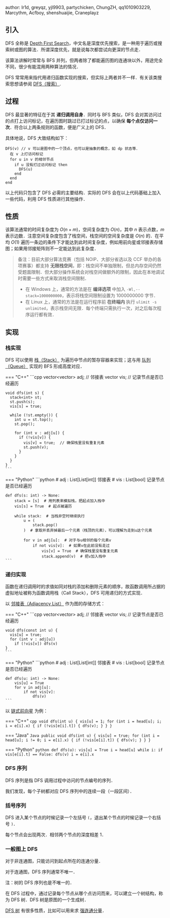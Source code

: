 author: Ir1d, greyqz, yjl9903, partychicken, ChungZH, qq1010903229, Marcythm, Acfboy, shenshuaijie, Craneplayz

## 引入

DFS 全称是 [Depth First Search](https://en.wikipedia.org/wiki/Depth-first_search)，中文名是深度优先搜索，是一种用于遍历或搜索树或图的算法．所谓深度优先，就是说每次都尝试向更深的节点走．

该算法讲解时常常与 BFS 并列，但两者除了都能遍历图的连通块以外，用途完全不同，很少有能混用两种算法的情况．

DFS 常常用来指代用递归函数实现的搜索，但实际上两者并不一样．有关该类搜索思想请参阅 [DFS（搜索）](../search/dfs.md).

## 过程

DFS 最显著的特征在于其 **递归调用自身**．同时与 BFS 类似，DFS 会对其访问过的点打上访问标记，在遍历图时跳过已打过标记的点，以确保 **每个点仅访问一次**．符合以上两条规则的函数，便是广义上的 DFS．

具体地说，DFS 大致结构如下：

    DFS(v) // v 可以是图中的一个顶点，也可以是抽象的概念，如 dp 状态等．
      在 v 上打访问标记
      for u in v 的相邻节点
        if u 没有打过访问标记 then
          DFS(u)
        end
      end
    end

以上代码只包含了 DFS 必需的主要结构．实际的 DFS 会在以上代码基础上加入一些代码，利用 DFS 性质进行其他操作．

## 性质

该算法通常的时间复杂度为 $O(n+m)$，空间复杂度为 $O(n)$，其中 $n$ 表示点数，$m$ 表示边数．注意空间复杂度包含了栈空间，栈空间的空间复杂度是 $O(n)$ 的．在平均 $O(1)$ 遍历一条边的条件下才能达到此时间复杂度，例如用前向星或邻接表存储图；如果用邻接矩阵则不一定能达到此复杂度．

> 备注：目前大部分算法竞赛（包括 NOIP、大部分省选以及 CCF 举办的各项赛事）都支持 **无限栈空间**，即：栈空间不单独限制，但总内存空间仍然受题面限制．但大部分操作系统会对栈空间做额外的限制，因此在本地调试时需要一些方式来取消栈空间限制．
>
> -   在 Windows 上，通常的方法是在 **编译选项** 中加入 `-Wl,--stack=1000000000`，表示将栈空间限制设置为 1000000000 字节．
> -   在 Linux 上，通常的方法是在运行程序前 **在终端内** 执行 `ulimit -s unlimited`，表示栈空间无限．每个终端只需执行一次，对之后每次程序运行都有效．

## 实现

### 栈实现

DFS 可以使用 [栈（Stack）](../ds/stack.md) 为遍历中节点的暂存容器来实现；这与用 [队列（Queue）](../ds/queue.md) 实现的 BFS 形成高度对应．

=== "C++"
    ```cpp
    vector<vector<int>> adj;  // 邻接表
    vector<bool> vis;         // 记录节点是否已经遍历
    
    void dfs(int s) {
      stack<int> st;
      st.push(s);
      vis[s] = true;
    
      while (!st.empty()) {
        int u = st.top();
        st.pop();
    
        for (int v : adj[u]) {
          if (!vis[v]) {
            vis[v] = true;  // 确保栈里没有重复元素
            st.push(v);
          }
        }
      }
    }
    ```

=== "Python"
    ```python
    # adj : List[List[int]] 邻接表
    # vis : List[bool] 记录节点是否已经遍历
    
    
    def dfs(s: int) -> None:
        stack = [s]  # 用列表来模拟栈，把起点加入栈中
        vis[s] = True  # 起点被遍历
    
        while stack:  # 当栈非空时继续执行
            u = (
                stack.pop()
            )  # 拿取并丢弃掉最后一个元素（栈顶的元素），可以理解为走到u这个元素
    
            for v in adj[u]:  # 对于与u相邻的每个元素v
                if not vis[v]:  # 如果v在此前没有走过
                    vis[v] = True  # 确保栈里没有重复元素
                    stack.append(v)  # 把v加入栈中
    ```

### 递归实现

函数在递归调用时的求值如同对栈的添加和删除元素的顺序，故函数调用所占据的虚拟地址被称为函数调用栈（Call Stack），DFS 可用递归的方式实现．

以 [邻接表（Adjacency List）](./save.md#邻接表) 作为图的存储方式：

=== "C++"
    ```cpp
    vector<vector<int>> adj;  // 邻接表
    vector<bool> vis;         // 记录节点是否已经遍历
    
    void dfs(const int u) {
      vis[u] = true;
      for (int v : adj[u])
        if (!vis[v]) dfs(v)
    }
    ```

=== "Python"
    ```python
    # adj : List[List[int]] 邻接表
    # vis : List[bool] 记录节点是否已经遍历
    
    
    def dfs(u: int) -> None:
        vis[u] = True
        for v in adj[u]:
            if not vis[v]:
                dfs(v)
    ```

以 [链式前向星](./save.md#链式前向星) 为例：

=== "C++"
    ```cpp
    void dfs(int u) {
      vis[u] = 1;
      for (int i = head[u]; i; i = e[i].x) {
        if (!vis[e[i].t]) {
          dfs(v);
        }
      }
    }
    ```

=== "Java"
    ```Java
    public void dfs(int u) {
        vis[u] = true;
        for (int i = head[u]; i != 0; i = e[i].x) {
            if (!vis[e[i].t]) {
                dfs(v);
            }
        }
    }
    ```

=== "Python"
    ```python
    def dfs(u):
        vis[u] = True
        i = head[u]
        while i:
            if vis[e[i].t] == False:
                dfs(v)
            i = e[i].x
    ```

### DFS 序列

DFS 序列是指 DFS 调用过程中访问的节点编号的序列．

我们发现，每个子树都对应 DFS 序列中的连续一段（一段区间）．

### 括号序列

DFS 进入某个节点的时候记录一个左括号 `(`，退出某个节点的时候记录一个右括号 `)`．

每个节点会出现两次．相邻两个节点的深度相差 1．

### 一般图上 DFS

对于非连通图，只能访问到起点所在的连通分量．

对于连通图，DFS 序列通常不唯一．

注：树的 DFS 序列也是不唯一的．

在 DFS 过程中，通过记录每个节点从哪个点访问而来，可以建立一个树结构，称为 DFS 树．DFS 树是原图的一个生成树．

[DFS 树](./scc.md#dfs-生成树) 有很多性质，比如可以用来求 [强连通分量](./scc.md)．

